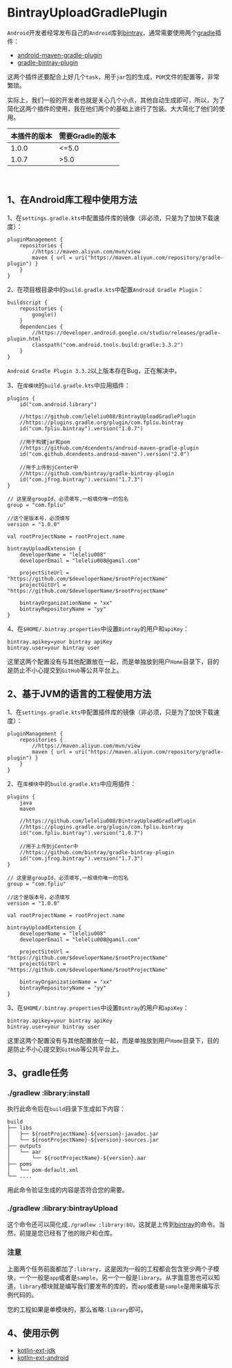 # BintrayUploadGradlePlugin

`Android`开发者经常发布自己的`Android`库到[bintray](https://bintray.com/)，通常需要使用两个[gradle](http://blog.fpliu.com/it/software/gradle)插件：

- [android-maven-gradle-plugin](https://github.com/dcendents/android-maven-gradle-plugin)
- [gradle-bintray-plugin](https://github.com/bintray/gradle-bintray-plugin)

这两个插件还要配合上好几个`task`，用于`jar`包的生成，`POM`文件的配置等，非常繁琐。

实际上，我们一般的开发者也就是关心几个小点，其他自动生成即可，所以，为了简化这两个插件的使用，我在他们两个的基础上进行了包装。大大简化了他们的使用。

|本插件的版本|需要Gradle的版本|
|-|-|
|1.0.0|<=5.0|
|1.0.7|>5.0|
<br>

## 1、在Android库工程中使用方法

1、在`settings.gradle.kts`中配置插件库的镜像（非必须，只是为了加快下载速度）：
```
pluginManagement {
    repositories {
        //https://maven.aliyun.com/mvn/view
        maven { url = uri("https://maven.aliyun.com/repository/gradle-plugin") }
    }
}
```

2、在项目根目录中的`build.gradle.kts`中配置`Android Gradle Plugin`：
```
buildscript {
    repositories {
        google()
    }
    dependencies {
        //https://developer.android.google.cn/studio/releases/gradle-plugin.html
        classpath("com.android.tools.build:gradle:3.3.2")
    }
}
```
`Android Gradle Plugin 3.3.2`以上版本存在Bug，正在解决中。


3、在`库模块`的`build.gradle.kts`中应用插件：
```
plugins {
    id("com.android.library")
    
    //https://github.com/leleliu008/BintrayUploadGradlePlugin
    //https://plugins.gradle.org/plugin/com.fpliu.bintray
    id("com.fpliu.bintray").version("1.0.7")

    //用于构建jar和pom
    //https://github.com/dcendents/android-maven-gradle-plugin
    id("com.github.dcendents.android-maven").version("2.0")
        
    //用于上传到jCenter中
    //https://github.com/bintray/gradle-bintray-plugin
    id("com.jfrog.bintray").version("1.7.3")
}

// 这里是groupId，必须填写,一般填你唯一的包名
group = "com.fpliu"

//这个是版本号，必须填写
version = "1.0.0"

val rootProjectName = rootProject.name

bintrayUploadExtension {
    developerName = "leleliu008"
    developerEmail = "leleliu008@gamil.com"

    projectSiteUrl = "https://github.com/$developerName/$rootProjectName"
    projectGitUrl = "https://github.com/$developerName/$rootProjectName"

    bintrayOrganizationName = "xx"
    bintrayRepositoryName = "yy"
}
```

4、在`$HOME/.bintray.properties`中设置`Bintray`的用户和`apiKey`：
```
bintray.apikey=your bintray apiKey
bintray.user=your bintray user
```
这里这两个配置没有与其他配置放在一起，而是单独放到用户`Home`目录下，目的是防止不小心提交到`GitHub`等公共平台上。

## 2、基于JVM的语言的工程使用方法

1、在`settings.gradle.kts`中配置插件库的镜像（非必须，只是为了加快下载速度）：
```
pluginManagement {
    repositories {
        //https://maven.aliyun.com/mvn/view
        maven { url = uri("https://maven.aliyun.com/repository/gradle-plugin") }
    }
}
```

2、在`库模块`中的`build.gradle.kts`中应用插件：
```
plugins {
    java
    maven
    
    //https://github.com/leleliu008/BintrayUploadGradlePlugin
    //https://plugins.gradle.org/plugin/com.fpliu.bintray
    id("com.fpliu.bintray").version("1.0.7")

    //用于上传到jCenter中
    //https://github.com/bintray/gradle-bintray-plugin
    id("com.jfrog.bintray").version("1.7.3")
}

// 这里是groupId，必须填写,一般填你唯一的包名
group = "com.fpliu"

//这个是版本号，必须填写
version = "1.0.0"

val rootProjectName = rootProject.name

bintrayUploadExtension {
    developerName = "leleliu008"
    developerEmail = "leleliu008@gamil.com"

    projectSiteUrl = "https://github.com/$developerName/$rootProjectName"
    projectGitUrl = "https://github.com/$developerName/$rootProjectName"

    bintrayOrganizationName = "xx"
    bintrayRepositoryName = "yy"
}
```

3、在`$HOME/.bintray.properties`中设置`Bintray`的用户和`apiKey`：
```
bintray.apikey=your bintray apiKey
bintray.user=your bintray user
```
这里这两个配置没有与其他配置放在一起，而是单独放到用户`Home`目录下，目的是防止不小心提交到`GitHub`等公共平台上。

## 3、gradle任务

### ./gradlew :library:install
执行此命令后在`build`目录下生成如下内容：
```
build
├── libs
│   ├── ${rootProjectName}-${version}-javadoc.jar
│   └── ${rootProjectName}-${version}-sources.jar
├── outputs
│   └── aar
│       └── ${rootProjectName}-${version}.aar
├── poms
│   └── pom-default.xml
└── ....
```
用此命令验证生成的内容是否符合您的需要。


### ./gradlew :library:bintrayUpload
这个命令还可以简化成`./gradlew :library:bU`，这就是上传到[bintray](https://bintray.com/)的命令。当然，前提是您已经有了他的账户和仓库。

### 注意
上面两个任务前面都加了`:library`，这是因为一般的工程都会包含至少两个子模块，一个一般是`app`或者是`sample`，另一个一般是`library`。从字面意思也可以知道，`library`模块就是编写我们要发布的库的，而`app`或者是`sample`是用来编写示例代码的。

您的工程如果是单模块的，那么省略`:library`即可。

## 4、使用示例
- [kotlin-ext-jdk](https://github.com/leleliu008/kotlin-ext-jdk)
- [kotlin-ext-android](https://github.com/leleliu008/kotlin-ext-android)
